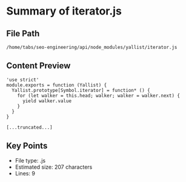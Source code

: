 # Summary of iterator.js
  
## File Path
`/home/tabs/seo-engineering/api/node_modules/yallist/iterator.js`

## Content Preview
```
'use strict'
module.exports = function (Yallist) {
  Yallist.prototype[Symbol.iterator] = function* () {
    for (let walker = this.head; walker; walker = walker.next) {
      yield walker.value
    }
  }
}

[...truncated...]
```

## Key Points
- File type: .js
- Estimated size: 207 characters
- Lines: 9
